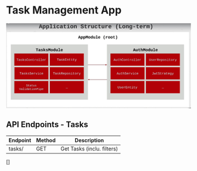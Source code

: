 # Task Management App

![Structure of the Project](Project-Overview.jpg)

## API Endpoints - Tasks

| Endpoint | Method | Description                |
| -------- | ------ | -------------------------- |
| tasks/   | GET    | Get Tasks (inclu. filters) |

[]
